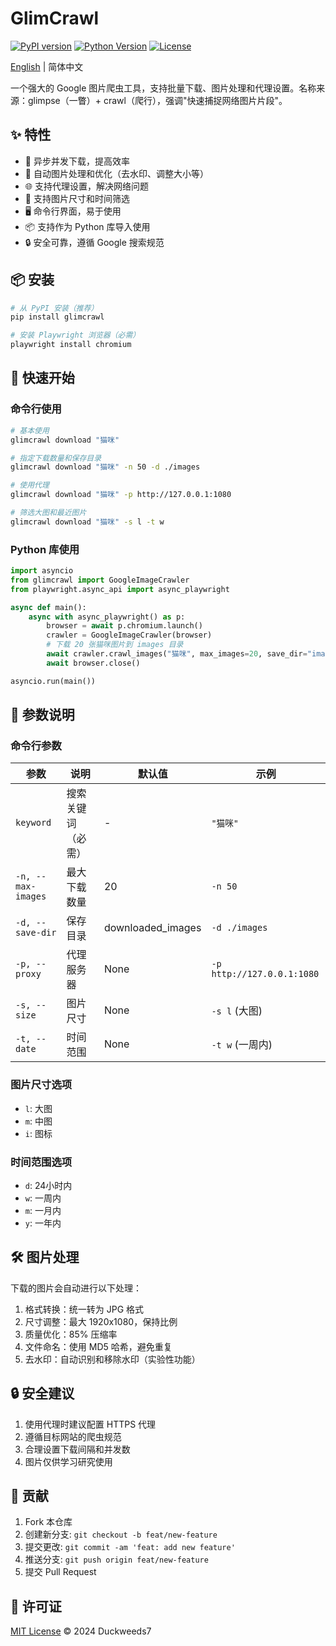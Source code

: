 # GlimCrawl

[![PyPI version](https://img.shields.io/pypi/v/glimcrawl.svg)](https://pypi.org/project/glimcrawl/)
[![Python Version](https://img.shields.io/pypi/pyversions/glimcrawl.svg)](https://pypi.org/project/glimcrawl/)
[![License](https://img.shields.io/pypi/l/glimcrawl.svg)](https://gitee.com/duckweeds7/glimcrawl/blob/master/LICENSE)

[English](README.en.md) | 简体中文

一个强大的 Google 图片爬虫工具，支持批量下载、图片处理和代理设置。名称来源：glimpse（一瞥）+ crawl（爬行），强调"快速捕捉网络图片片段"。

## ✨ 特性

- 🚀 异步并发下载，提高效率
- 🎨 自动图片处理和优化（去水印、调整大小等）
- 🌐 支持代理设置，解决网络问题
- 📏 支持图片尺寸和时间筛选
- 🖥️ 命令行界面，易于使用
- 📦 支持作为 Python 库导入使用
- 🔒 安全可靠，遵循 Google 搜索规范

## 📦 安装

```bash
# 从 PyPI 安装（推荐）
pip install glimcrawl

# 安装 Playwright 浏览器（必需）
playwright install chromium
```

## 🚀 快速开始

### 命令行使用

```bash
# 基本使用
glimcrawl download "猫咪"

# 指定下载数量和保存目录
glimcrawl download "猫咪" -n 50 -d ./images

# 使用代理
glimcrawl download "猫咪" -p http://127.0.0.1:1080

# 筛选大图和最近图片
glimcrawl download "猫咪" -s l -t w
```

### Python 库使用

```python
import asyncio
from glimcrawl import GoogleImageCrawler
from playwright.async_api import async_playwright

async def main():
    async with async_playwright() as p:
        browser = await p.chromium.launch()
        crawler = GoogleImageCrawler(browser)
        # 下载 20 张猫咪图片到 images 目录
        await crawler.crawl_images("猫咪", max_images=20, save_dir="images")
        await browser.close()

asyncio.run(main())
```

## 📝 参数说明

### 命令行参数

| 参数 | 说明 | 默认值 | 示例 |
|------|------|--------|------|
| `keyword` | 搜索关键词（必需） | - | `"猫咪"` |
| `-n, --max-images` | 最大下载数量 | 20 | `-n 50` |
| `-d, --save-dir` | 保存目录 | downloaded_images | `-d ./images` |
| `-p, --proxy` | 代理服务器 | None | `-p http://127.0.0.1:1080` |
| `-s, --size` | 图片尺寸 | None | `-s l` (大图) |
| `-t, --date` | 时间范围 | None | `-t w` (一周内) |

### 图片尺寸选项

- `l`: 大图
- `m`: 中图
- `i`: 图标

### 时间范围选项

- `d`: 24小时内
- `w`: 一周内
- `m`: 一月内
- `y`: 一年内

## 🛠️ 图片处理

下载的图片会自动进行以下处理：

1. 格式转换：统一转为 JPG 格式
2. 尺寸调整：最大 1920x1080，保持比例
3. 质量优化：85% 压缩率
4. 文件命名：使用 MD5 哈希，避免重复
5. 去水印：自动识别和移除水印（实验性功能）

## 🔒 安全建议

1. 使用代理时建议配置 HTTPS 代理
2. 遵循目标网站的爬虫规范
3. 合理设置下载间隔和并发数
4. 图片仅供学习研究使用

## 🤝 贡献

1. Fork 本仓库
2. 创建新分支: `git checkout -b feat/new-feature`
3. 提交更改: `git commit -am 'feat: add new feature'`
4. 推送分支: `git push origin feat/new-feature`
5. 提交 Pull Request

## 📄 许可证

[MIT License](LICENSE) © 2024 Duckweeds7
